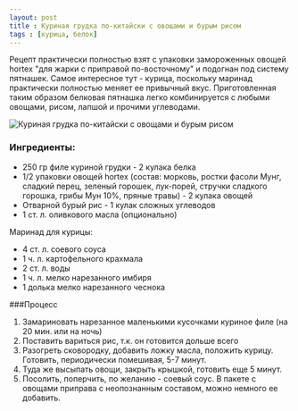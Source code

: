 ```yaml
---
layout: post
title : Куриная грудка по-китайски с овощами и бурым рисом
tags : [курица, белок]
---
```


Рецепт практически полностью взят с упаковки замороженных овощей hortex "для жарки с приправой по-восточному" и подогнан под систему пятнашек.
Самое интересное тут - курица, поскольку маринад практически полностью меняет ее привычный вкус. Приготовленная таким образом белковая пятнашка легко комбинируется с любыми овощами, рисом, лапшой и прочими углеводами.

![Куриная грудка по-китайски с овощами и бурым рисом](https://s3.amazonaws.com/abc17-cookbook/IMG_5528.JPG)

### Ингредиенты:
- 250 гр филе куриной грудки - 2 кулака белка
- 1/2 упаковки овощей hortex (состав: морковь, ростки фасоли Мунг, сладкий перец, зеленый горошек, лук-порей, стручки сладкого горошка, грибы Мун 10%, пряные травы) - 2 кулака овощей
- Отварной бурый рис - 1 кулак сложных углеводов 
- 1 ст. л. оливкового масла (опционально)

Маринад для курицы: 
- 4 ст. л. соевого соуса
- 1 ч. л. картофельного крахмала
- 2 ст. л. воды
- 1 ч. л.  мелко нарезанного имбиря
- 1 долька мелко нарезанного чеснока

###Процесс

1. Замариновать нарезанное маленькими кусочками куриное филе (на 20 мин. или на ночь)
1. Поставить вариться рис, т.к. он готовится дольше всего
2. Разогреть сковородку, добавить ложку масла, положить курицу. Готовить, периодически помешивая, 5-7 минут.
3. Туда же высыпать овощи, закрыть крышкой, готовить еще 5 минут.
4. Посолить, поперчить, по желанию - соевый соус. В пакете с овощами приправа с неопознанным составом, можно немного ее добавить.

